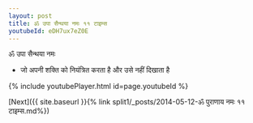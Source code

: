 ```yaml
---
layout: post
title: ॐ उपा सैन्थया नमः ११ टाइम्स
youtubeId: eDH7ux7eZ0E
---
```

 
 
 ॐ उपा सैन्थया नमः  
 
 -  जो अपनी शक्ति को नियंत्रित करता है और उसे नहीं दिखाता है 
 
  
 
  
 
 
 
 
 
 


{% include youtubePlayer.html id=page.youtubeId %}
 
[Next]({{ site.baseurl }}{% link  split1/_posts/2014-05-12-ॐ पुराणाय नमः ११ टाइम्स.md%})
 
